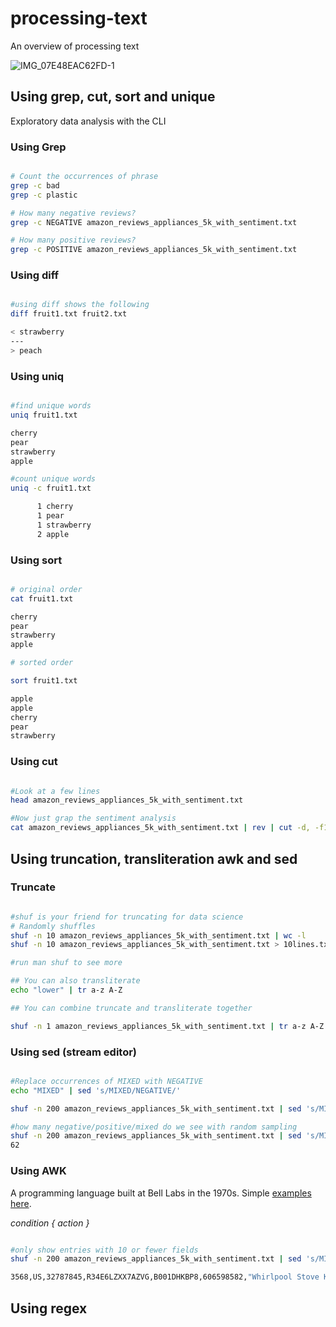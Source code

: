# processing-text
An overview of processing text


![IMG_07E48EAC62FD-1](https://user-images.githubusercontent.com/58792/146846349-c92329aa-4369-422c-a649-e572bc4ef492.jpeg)


## Using grep, cut, sort and unique

Exploratory data analysis with the CLI

### Using Grep

```bash

# Count the occurrences of phrase
grep -c bad
grep -c plastic

# How many negative reviews?
grep -c NEGATIVE amazon_reviews_appliances_5k_with_sentiment.txt

# How many positive reviews?
grep -c POSITIVE amazon_reviews_appliances_5k_with_sentiment.txt

```

### Using diff

```bash

#using diff shows the following
diff fruit1.txt fruit2.txt 

< strawberry
---
> peach
```

### Using uniq

```bash

#find unique words
uniq fruit1.txt 

cherry
pear
strawberry
apple

#count unique words
uniq -c fruit1.txt 

      1 cherry
      1 pear
      1 strawberry
      2 apple


```

### Using sort

```bash

# original order
cat fruit1.txt 

cherry
pear
strawberry
apple

# sorted order

sort fruit1.txt 

apple
apple
cherry
pear
strawberry

```

### Using cut

```bash

#Look at a few lines
head amazon_reviews_appliances_5k_with_sentiment.txt

#Now just grap the sentiment analysis
cat amazon_reviews_appliances_5k_with_sentiment.txt | rev | cut -d, -f1 | rev 

```
## Using truncation, transliteration awk and sed

### Truncate

```bash

#shuf is your friend for truncating for data science
# Randomly shuffles
shuf -n 10 amazon_reviews_appliances_5k_with_sentiment.txt | wc -l
shuf -n 10 amazon_reviews_appliances_5k_with_sentiment.txt > 10lines.txt

#run man shuf to see more

## You can also transliterate
echo "lower" | tr a-z A-Z

## You can combine truncate and transliterate together

shuf -n 1 amazon_reviews_appliances_5k_with_sentiment.txt | tr a-z A-Z

```

### Using sed (stream editor)

```bash

#Replace occurrences of MIXED with NEGATIVE
echo "MIXED" | sed 's/MIXED/NEGATIVE/'

shuf -n 200 amazon_reviews_appliances_5k_with_sentiment.txt | sed 's/MIXED/NEGATIVE/'

#how many negative/positive/mixed do we see with random sampling
shuf -n 200 amazon_reviews_appliances_5k_with_sentiment.txt | sed 's/MIXED/NEGATIVE/'| grep -c NEGATIVE
62
```
### Using AWK

A programming language built at Bell Labs in the 1970s.  Simple [examples here](https://www.gnu.org/software/gawk/manual/html_node/Very-Simple.html).

*condition { action }*

```bash

#only show entries with 10 or fewer fields
shuf -n 200 amazon_reviews_appliances_5k_with_sentiment.txt | sed 's/MIXED/NEGATIVE/'| awk 'NF < 10'

3568,US,32787845,R34E6LZXX7AZVG,B001DHKBP8,606598582,"Whirlpool Stove Knob Kit, 814362",Major Appliances,4,0,0,N,Y,Four Stars,great products,8/3/15,POSITIVE

```

## Using regex
